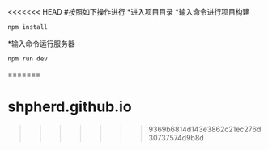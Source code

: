 <<<<<<< HEAD
#按照如下操作进行
*进入项目目录
*输入命令进行项目构建
``` bash
npm install
```
*输入命令运行服务器
``` bash
npm run dev
```
=======
# shpherd.github.io
>>>>>>> 9369b6814d143e3862c21ec276d30737574d9b8d
